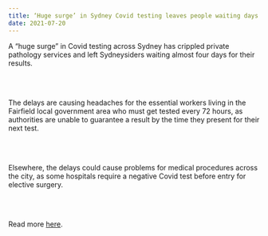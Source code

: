 ```yaml
---
title: ‘Huge surge’ in Sydney Covid testing leaves people waiting days for results
date: 2021-07-20
---
```


<p>A “huge surge” in Covid testing across Sydney has crippled private pathology services and left Sydneysiders waiting almost four days for their results.</p><br><br>

<p>The delays are causing headaches for the essential workers living in the Fairfield local government area who must get tested every 72 hours, as authorities are unable to guarantee a result by the time they present for their next test.</p><br><br>

<p>Elsewhere, the delays could cause problems for medical procedures across the city, as some hospitals require a negative Covid test before entry for elective surgery.</p><br><br>

<p>Read more <a href="https://www.theguardian.com/australia-news/2021/jul/20/huge-surge-in-sydney-covid-testing-leaves-people-waiting-days-for-results">here</a>.</p>